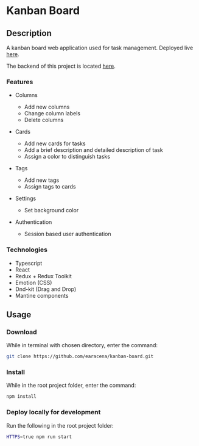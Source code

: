 # Kanban Board

## Description

A kanban board web application used for task management.
Deployed live [here](https://kanban-board.onrender.com).

The backend of this project is located [here](https://github.com/earacena/kanban-board-backend).

### Features

* Columns
  * Add new columns
  * Change column labels
  * Delete columns

* Cards
  * Add new cards for tasks
  * Add a brief description and detailed description of task
  * Assign a color to distinguish tasks

* Tags
  * Add new tags
  * Assign tags to cards

* Settings
  * Set background color

* Authentication
  * Session based user authentication

### Technologies

* Typescript
* React
* Redux + Redux Toolkit
* Emotion (CSS)
* Dnd-kit (Drag and Drop)
* Mantine components

## Usage

### Download

While in terminal with chosen directory, enter the command:

```bash
git clone https://github.com/earacena/kanban-board.git
```

### Install

While in the root project folder, enter the command:

```bash
npm install
```

### Deploy locally for development

Run the following in the root project folder:

```bash
HTTPS=true npm run start
```
